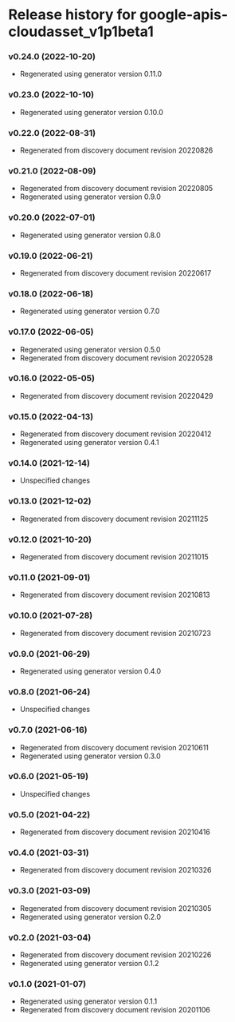 # Release history for google-apis-cloudasset_v1p1beta1

### v0.24.0 (2022-10-20)

* Regenerated using generator version 0.11.0

### v0.23.0 (2022-10-10)

* Regenerated using generator version 0.10.0

### v0.22.0 (2022-08-31)

* Regenerated from discovery document revision 20220826

### v0.21.0 (2022-08-09)

* Regenerated from discovery document revision 20220805
* Regenerated using generator version 0.9.0

### v0.20.0 (2022-07-01)

* Regenerated using generator version 0.8.0

### v0.19.0 (2022-06-21)

* Regenerated from discovery document revision 20220617

### v0.18.0 (2022-06-18)

* Regenerated using generator version 0.7.0

### v0.17.0 (2022-06-05)

* Regenerated using generator version 0.5.0
* Regenerated from discovery document revision 20220528

### v0.16.0 (2022-05-05)

* Regenerated from discovery document revision 20220429

### v0.15.0 (2022-04-13)

* Regenerated from discovery document revision 20220412
* Regenerated using generator version 0.4.1

### v0.14.0 (2021-12-14)

* Unspecified changes

### v0.13.0 (2021-12-02)

* Regenerated from discovery document revision 20211125

### v0.12.0 (2021-10-20)

* Regenerated from discovery document revision 20211015

### v0.11.0 (2021-09-01)

* Regenerated from discovery document revision 20210813

### v0.10.0 (2021-07-28)

* Regenerated from discovery document revision 20210723

### v0.9.0 (2021-06-29)

* Regenerated using generator version 0.4.0

### v0.8.0 (2021-06-24)

* Unspecified changes

### v0.7.0 (2021-06-16)

* Regenerated from discovery document revision 20210611
* Regenerated using generator version 0.3.0

### v0.6.0 (2021-05-19)

* Unspecified changes

### v0.5.0 (2021-04-22)

* Regenerated from discovery document revision 20210416

### v0.4.0 (2021-03-31)

* Regenerated from discovery document revision 20210326

### v0.3.0 (2021-03-09)

* Regenerated from discovery document revision 20210305
* Regenerated using generator version 0.2.0

### v0.2.0 (2021-03-04)

* Regenerated from discovery document revision 20210226
* Regenerated using generator version 0.1.2

### v0.1.0 (2021-01-07)

* Regenerated using generator version 0.1.1
* Regenerated from discovery document revision 20201106

